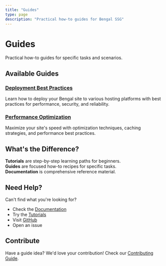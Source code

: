 ```yaml
---
title: "Guides"
type: page
description: "Practical how-to guides for Bengal SSG"
---
```


# Guides

Practical how-to guides for specific tasks and scenarios.

## Available Guides

### [Deployment Best Practices](/guides/deployment-best-practices/)

Learn how to deploy your Bengal site to various hosting platforms with best practices for performance, security, and reliability.

### [Performance Optimization](/guides/performance-optimization/)

Maximize your site's speed with optimization techniques, caching strategies, and performance best practices.

## What's the Difference?

**Tutorials** are step-by-step learning paths for beginners.  
**Guides** are focused how-to recipes for specific tasks.  
**Documentation** is comprehensive reference material.

## Need Help?

Can't find what you're looking for?

- Check the [Documentation](/docs/)
- Try the [Tutorials](/tutorials/)
- Visit [GitHub](https://github.com/bengal-ssg/bengal)
- Open an issue

## Contribute

Have a guide idea? We'd love your contribution! Check our [Contributing Guide](https://github.com/bengal-ssg/bengal/blob/main/CONTRIBUTING.md).

